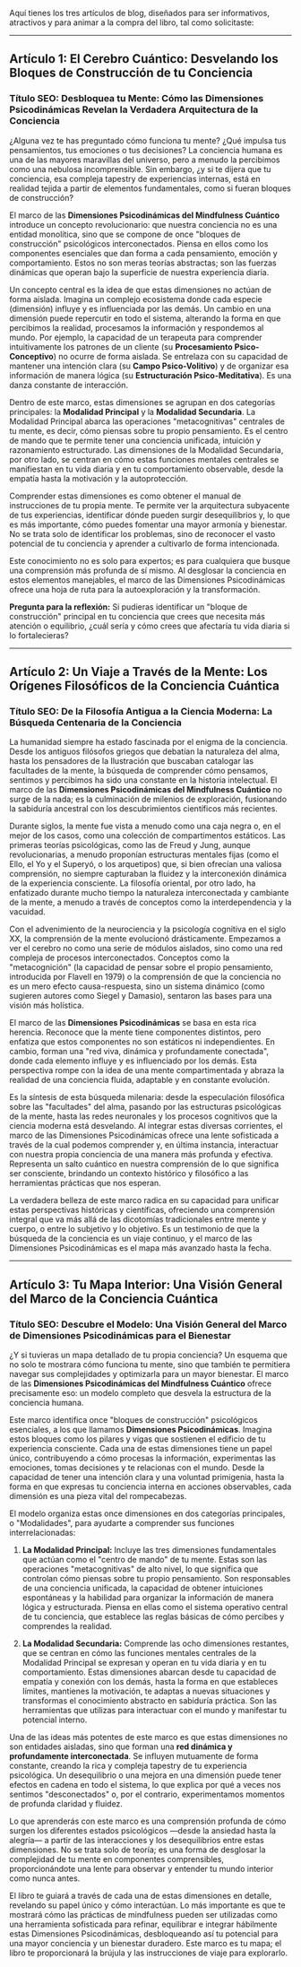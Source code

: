 Aquí tienes los tres artículos de blog, diseñados para ser informativos, atractivos y para animar a la compra del libro, tal como solicitaste:

---

## Artículo 1: El Cerebro Cuántico: Desvelando los Bloques de Construcción de tu Conciencia

### Título SEO: Desbloquea tu Mente: Cómo las Dimensiones Psicodinámicas Revelan la Verdadera Arquitectura de la Conciencia

¿Alguna vez te has preguntado cómo funciona tu mente? ¿Qué impulsa tus pensamientos, tus emociones o tus decisiones? La conciencia humana es una de las mayores maravillas del universo, pero a menudo la percibimos como una nebulosa incomprensible. Sin embargo, ¿y si te dijera que tu conciencia, esa compleja tapestry de experiencias internas, está en realidad tejida a partir de elementos fundamentales, como si fueran bloques de construcción?

El marco de las **Dimensiones Psicodinámicas del Mindfulness Cuántico** introduce un concepto revolucionario: que nuestra conciencia no es una entidad monolítica, sino que se compone de once "bloques de construcción" psicológicos interconectados. Piensa en ellos como los componentes esenciales que dan forma a cada pensamiento, emoción y comportamiento. Estos no son meras teorías abstractas; son las fuerzas dinámicas que operan bajo la superficie de nuestra experiencia diaria.

Un concepto central es la idea de que estas dimensiones no actúan de forma aislada. Imagina un complejo ecosistema donde cada especie (dimensión) influye y es influenciada por las demás. Un cambio en una dimensión puede repercutir en todo el sistema, alterando la forma en que percibimos la realidad, procesamos la información y respondemos al mundo. Por ejemplo, la capacidad de un terapeuta para comprender intuitivamente los patrones de un cliente (su **Procesamiento Psico-Conceptivo**) no ocurre de forma aislada. Se entrelaza con su capacidad de mantener una intención clara (su **Campo Psico-Volitivo**) y de organizar esa información de manera lógica (su **Estructuración Psico-Meditativa**). Es una danza constante de interacción.

Dentro de este marco, estas dimensiones se agrupan en dos categorías principales: la **Modalidad Principal** y la **Modalidad Secundaria**. La Modalidad Principal abarca las operaciones "metacognitivas" centrales de tu mente, es decir, cómo piensas sobre tu propio pensamiento. Es el centro de mando que te permite tener una conciencia unificada, intuición y razonamiento estructurado. Las dimensiones de la Modalidad Secundaria, por otro lado, se centran en cómo estas funciones mentales centrales se manifiestan en tu vida diaria y en tu comportamiento observable, desde la empatía hasta la motivación y la autoprotección.

Comprender estas dimensiones es como obtener el manual de instrucciones de tu propia mente. Te permite ver la arquitectura subyacente de tus experiencias, identificar dónde pueden surgir desequilibrios y, lo que es más importante, cómo puedes fomentar una mayor armonía y bienestar. No se trata solo de identificar los problemas, sino de reconocer el vasto potencial de tu conciencia y aprender a cultivarlo de forma intencionada.

Este conocimiento no es solo para expertos; es para cualquiera que busque una comprensión más profunda de sí mismo. Al desglosar la conciencia en estos elementos manejables, el marco de las Dimensiones Psicodinámicas ofrece una hoja de ruta para la autoexploración y la transformación.

**Pregunta para la reflexión:** Si pudieras identificar un "bloque de construcción" principal en tu conciencia que crees que necesita más atención o equilibrio, ¿cuál sería y cómo crees que afectaría tu vida diaria si lo fortalecieras?

---

## Artículo 2: Un Viaje a Través de la Mente: Los Orígenes Filosóficos de la Conciencia Cuántica

### Título SEO: De la Filosofía Antigua a la Ciencia Moderna: La Búsqueda Centenaria de la Conciencia

La humanidad siempre ha estado fascinada por el enigma de la conciencia. Desde los antiguos filósofos griegos que debatían la naturaleza del alma, hasta los pensadores de la Ilustración que buscaban catalogar las facultades de la mente, la búsqueda de comprender cómo pensamos, sentimos y percibimos ha sido una constante en la historia intelectual. El marco de las **Dimensiones Psicodinámicas del Mindfulness Cuántico** no surge de la nada; es la culminación de milenios de exploración, fusionando la sabiduría ancestral con los descubrimientos científicos más recientes.

Durante siglos, la mente fue vista a menudo como una caja negra o, en el mejor de los casos, como una colección de compartimentos estáticos. Las primeras teorías psicológicas, como las de Freud y Jung, aunque revolucionarias, a menudo proponían estructuras mentales fijas (como el Ello, el Yo y el Superyó, o los arquetipos) que, si bien ofrecían una valiosa comprensión, no siempre capturaban la fluidez y la interconexión dinámica de la experiencia consciente. La filosofía oriental, por otro lado, ha enfatizado durante mucho tiempo la naturaleza interconectada y cambiante de la mente, a menudo a través de conceptos como la interdependencia y la vacuidad.

Con el advenimiento de la neurociencia y la psicología cognitiva en el siglo XX, la comprensión de la mente evolucionó drásticamente. Empezamos a ver el cerebro no como una serie de módulos aislados, sino como una red compleja de procesos interconectados. Conceptos como la "metacognición" (la capacidad de pensar sobre el propio pensamiento, introducida por Flavell en 1979) o la comprensión de que la conciencia no es un mero efecto causa-respuesta, sino un sistema dinámico (como sugieren autores como Siegel y Damasio), sentaron las bases para una visión más holística.

El marco de las **Dimensiones Psicodinámicas** se basa en esta rica herencia. Reconoce que la mente tiene componentes distintos, pero enfatiza que estos componentes no son estáticos ni independientes. En cambio, forman una "red viva, dinámica y profundamente conectada", donde cada elemento influye y es influenciado por los demás. Esta perspectiva rompe con la idea de una mente compartimentada y abraza la realidad de una conciencia fluida, adaptable y en constante evolución.

Es la síntesis de esta búsqueda milenaria: desde la especulación filosófica sobre las "facultades" del alma, pasando por las estructuras psicológicas de la mente, hasta las redes neuronales y los procesos cognitivos que la ciencia moderna está desvelando. Al integrar estas diversas corrientes, el marco de las Dimensiones Psicodinámicas ofrece una lente sofisticada a través de la cual podemos comprender y, en última instancia, interactuar con nuestra propia conciencia de una manera más profunda y efectiva. Representa un salto cuántico en nuestra comprensión de lo que significa ser consciente, brindando un contexto histórico y filosófico a las herramientas prácticas que nos esperan.

La verdadera belleza de este marco radica en su capacidad para unificar estas perspectivas históricas y científicas, ofreciendo una comprensión integral que va más allá de las dicotomías tradicionales entre mente y cuerpo, o entre lo subjetivo y lo objetivo. Es un testimonio de que la búsqueda de la conciencia es un viaje continuo, y el marco de las Dimensiones Psicodinámicas es el mapa más avanzado hasta la fecha.

---

## Artículo 3: Tu Mapa Interior: Una Visión General del Marco de la Conciencia Cuántica

### Título SEO: Descubre el Modelo: Una Visión General del Marco de Dimensiones Psicodinámicas para el Bienestar

¿Y si tuvieras un mapa detallado de tu propia conciencia? Un esquema que no solo te mostrara cómo funciona tu mente, sino que también te permitiera navegar sus complejidades y optimizarla para un mayor bienestar. El marco de las **Dimensiones Psicodinámicas del Mindfulness Cuántico** ofrece precisamente eso: un modelo completo que desvela la estructura de la conciencia humana.

Este marco identifica once "bloques de construcción" psicológicos esenciales, a los que llamamos **Dimensiones Psicodinámicas**. Imagina estos bloques como los pilares y vigas que sostienen el edificio de tu experiencia consciente. Cada una de estas dimensiones tiene un papel único, contribuyendo a cómo procesas la información, experimentas las emociones, tomas decisiones y te relacionas con el mundo. Desde la capacidad de tener una intención clara y una voluntad primigenia, hasta la forma en que expresas tu conciencia interna en acciones observables, cada dimensión es una pieza vital del rompecabezas.

El modelo organiza estas once dimensiones en dos categorías principales, o "Modalidades", para ayudarte a comprender sus funciones interrelacionadas:

1.  **La Modalidad Principal:** Incluye las tres dimensiones fundamentales que actúan como el "centro de mando" de tu mente. Estas son las operaciones "metacognitivas" de alto nivel, lo que significa que controlan cómo piensas sobre tu propio pensamiento. Son responsables de una conciencia unificada, la capacidad de obtener intuiciones espontáneas y la habilidad para organizar la información de manera lógica y estructurada. Piensa en ellas como el sistema operativo central de tu conciencia, que establece las reglas básicas de cómo percibes y comprendes la realidad.

2.  **La Modalidad Secundaria:** Comprende las ocho dimensiones restantes, que se centran en cómo las funciones mentales centrales de la Modalidad Principal se expresan y operan en tu vida diaria y en tu comportamiento. Estas dimensiones abarcan desde tu capacidad de empatía y conexión con los demás, hasta la forma en que estableces límites, mantienes la motivación, te adaptas a nuevas situaciones y transformas el conocimiento abstracto en sabiduría práctica. Son las herramientas que utilizas para interactuar con el mundo y manifestar tu potencial interno.

Una de las ideas más potentes de este marco es que estas dimensiones no son entidades aisladas, sino que forman una **red dinámica y profundamente interconectada**. Se influyen mutuamente de forma constante, creando la rica y compleja tapestry de tu experiencia psicológica. Un desequilibrio o una mejora en una dimensión puede tener efectos en cadena en todo el sistema, lo que explica por qué a veces nos sentimos "desconectados" o, por el contrario, experimentamos momentos de profunda claridad y fluidez.

Lo que aprenderás con este marco es una comprensión profunda de cómo surgen los diferentes estados psicológicos —desde la ansiedad hasta la alegría— a partir de las interacciones y los desequilibrios entre estas dimensiones. No se trata solo de teoría; es una forma de desglosar la complejidad de tu mente en componentes comprensibles, proporcionándote una lente para observar y entender tu mundo interior como nunca antes.

El libro te guiará a través de cada una de estas dimensiones en detalle, revelando su papel único y cómo interactúan. Lo más importante es que te mostrará cómo las prácticas de mindfulness pueden ser utilizadas como una herramienta sofisticada para refinar, equilibrar e integrar hábilmente estas Dimensiones Psicodinámicas, desbloqueando así tu potencial para una mayor conciencia y un bienestar duradero. Este marco es tu mapa; el libro te proporcionará la brújula y las instrucciones de viaje para explorarlo.